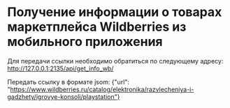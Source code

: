 # Получение информации о товарах маркетплейса Wildberries из мобильного приложения

Для передачи ссылки необходимо обратиться по следующему адресу:
http://127.0.0.1:2135/api/get_info_wb/

Передать ссылку в формате jsom:
{"url": "https://www.wildberries.ru/catalog/elektronika/razvlecheniya-i-gadzhety/igrovye-konsoli/playstation"}

